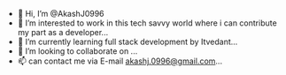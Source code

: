 - 👋 Hi, I’m @AkashJ0996 
- 👀 I’m interested to work in this tech savvy world where i can contribute my part as a developer...
- 🌱 I’m currently learning full stack development by Itvedant...
- 💞️ I’m looking to collaborate on ...
- 📫 can contact me via E-mail akashj.0996@gmail.com...

<!---
AkashJ0996/AkashJ0996 is a ✨ special ✨ repository because its `README.md` (this file) appears on your GitHub profile.
You can click the Preview link to take a look at your changes.
--->
